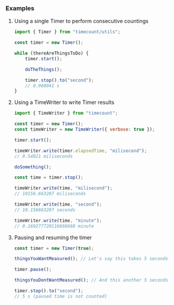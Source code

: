 ### Examples

1. Using a single Timer to perform consecutive countings
    ```javascript
    import { Timer } from "timecount/utils";

    const timer = new Timer();

    while (thereAreThingsToDo) {
        timer.start();

        doTheThings();

        timer.stop().to("second");
        // 0.960041 s
    }
    ```
2. Using a TimeWriter to write Timer results
    ```javascript
    import { TimeWriter } from "timecount";

    const timer = new Timer();
    const timeWriter = new TimeWriter({ verbose: true });

    timer.start();

    timeWriter.write(timer.elapsedTime, "milisecond");
    // 0.54021 miliseconds

    doSomething();

    const time = timer.stop();

    timeWriter.write(time, "milisecond");
    // 10156.663207 miliseconds

    timeWriter.write(time, "second");
    // 10.156663207 seconds

    timeWriter.write(time, "minute");
    // 0.169277720116666668 minute
    ```
3. Pausing and resuming the timer
    ```javascript
    const timer = new Timer(true);

    thingsYouWantMeasured(); // Let's say this takes 5 seconds

    timer.pause();

    thingsYouDontWantMeasured(); // And this another 5 seconds

    timer.stop().to("second");
    // 5 s (paused time is not counted)

    ```